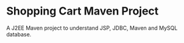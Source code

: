 # Shopping Cart Maven Project
 A J2EE Maven project to understand JSP, JDBC, Maven and MySQL database. 
